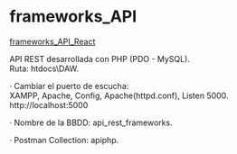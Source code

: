 # frameworks_API
  
[frameworks_API_React](https://github.com/LuisValles92/frameworks_API_React)  
  
API REST desarrollada con PHP (PDO - MySQL).  
Ruta: htdocs\DAW.  
  
· Cambiar el puerto de escucha:  
XAMPP, Apache, Config, Apache(httpd.conf), Listen 5000.  
http://localhost:5000  
  
· Nombre de la BBDD: api_rest_frameworks.  
  
· Postman Collection: apiphp.  
  
  
  
